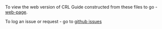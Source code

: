 To view the web version of CRL Guide constructed from these files to go - [web-page](https://sergeicu.github.io/crl-guide/).   

To log an issue or request - go to [github issues](https://github.com/sergeicu/crl-guide/issues)
